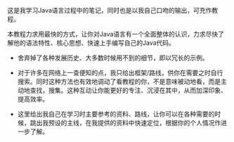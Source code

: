 这是我学习Java语言过程中的笔记，同时也是以我自己口吻的输出，可充作教程。

本教程力求用最快的方式，让你对Java语言有一个全面整体的认识，力求尽快了解他的语法特性、核心思想、快速上手编写自己的Java代码。

- 舍弃掉了各种发展历史、大多数时候用不到的细节，即以冗长的示例。

-  对于许多在网络上一查便知的点，我只给出框架/路线，供你在需要之时自行搜索。同时这种方法也有效地调动了看教程的你，不是意味被动地看，而是主动地查找，搜集。这种互动让你能更好的专注、沉浸在其中，从而加深印象、提高效率。

- 这里给出我自己在学习时主要参考的资料、路线，让你可以在各种需要的时候，跳出我预设的主线，在我提供的资料中快速定位，根据你的个人情况作进一步了解。